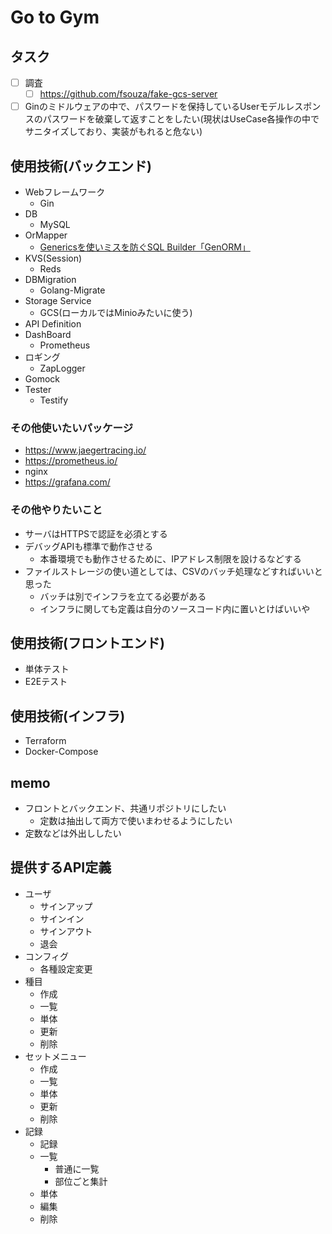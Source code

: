 # Go to Gym
## タスク
- [ ] 調査
    - [ ] https://github.com/fsouza/fake-gcs-server
- [ ] Ginのミドルウェアの中で、パスワードを保持しているUserモデルレスポンスのパスワードを破棄して返すことをしたい(現状はUseCase各操作の中でサニタイズしており、実装がもれると危ない)

## 使用技術(バックエンド)
- Webフレームワーク
    - Gin
- DB
    - MySQL
- OrMapper
    - [Genericsを使いミスを防ぐSQL Builder「GenORM」](https://zenn.dev/mazrean/articles/c795c04e4837b4)
- KVS(Session)
    - Reds
- DBMigration
    - Golang-Migrate
- Storage Service
    - GCS(ローカルではMinioみたいに使う)
- API Definition
- DashBoard
    - Prometheus
- ロギング
    - ZapLogger
- Gomock
- Tester
    - Testify

### その他使いたいパッケージ
- https://www.jaegertracing.io/
- https://prometheus.io/
- nginx
- https://grafana.com/

### その他やりたいこと
- サーバはHTTPSで認証を必須とする
- デバッグAPIも標準で動作させる
    - 本番環境でも動作させるために、IPアドレス制限を設けるなどする
- ファイルストレージの使い道としては、CSVのバッチ処理などすればいいと思った
    - バッチは別でインフラを立てる必要がある
    - インフラに関しても定義は自分のソースコード内に置いとけばいいや

## 使用技術(フロントエンド)
- 単体テスト
- E2Eテスト

## 使用技術(インフラ)
- Terraform
- Docker-Compose

## memo
- フロントとバックエンド、共通リポジトリにしたい
    - 定数は抽出して両方で使いまわせるようにしたい
- 定数などは外出ししたい


## 提供するAPI定義

- ユーザ
  - サインアップ
  - サインイン
  - サインアウト
  - 退会
- コンフィグ
  - 各種設定変更
- 種目
  - 作成
  - 一覧
  - 単体
  - 更新
  - 削除
- セットメニュー
  - 作成
  - 一覧
  - 単体
  - 更新
  - 削除
- 記録
  - 記録
  - 一覧
    - 普通に一覧
    - 部位ごと集計
  - 単体
  - 編集
  - 削除
